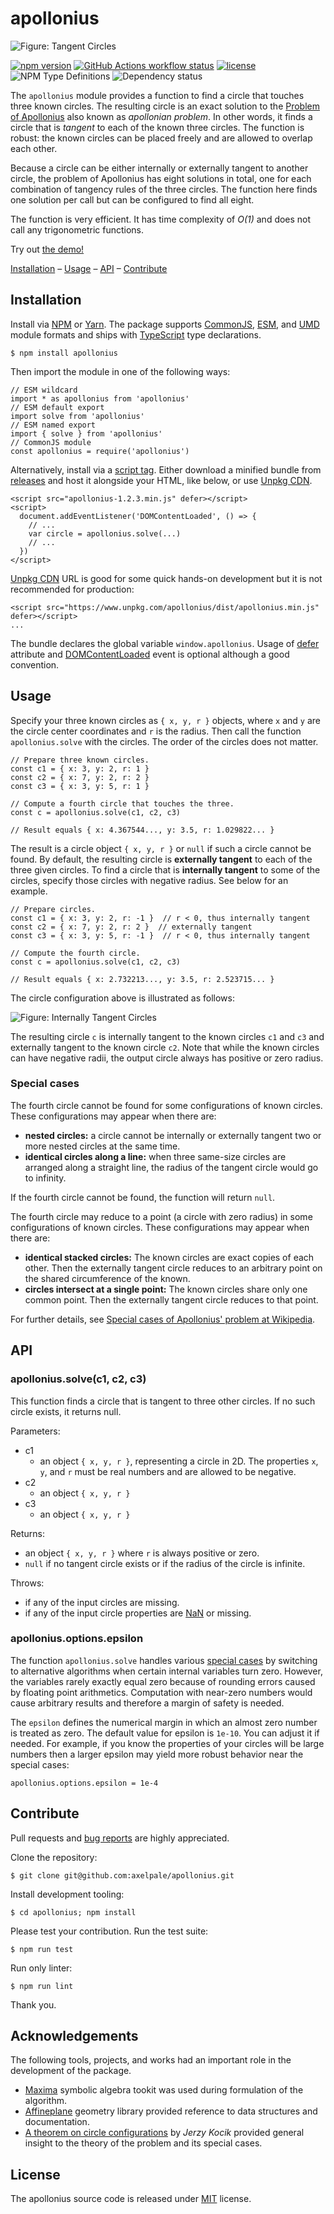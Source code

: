 # apollonius

![Figure: Tangent Circles](doc/example.png "Find a circle that is tangent to three others.")

[![npm version](https://img.shields.io/npm/v/apollonius?color=green)](https://www.npmjs.com/package/apollonius)
[![GitHub Actions workflow status](https://img.shields.io/github/actions/workflow/status/axelpale/apollonius/apollonius-ci.yml)](https://github.com/axelpale/apollonius/actions/workflows/apollonius-ci.yml)
[![license](https://img.shields.io/npm/l/apollonius)](#license)
![NPM Type Definitions](https://img.shields.io/npm/types/apollonius?color=green)
![Dependency status](https://img.shields.io/badge/dependencies-none-lightgrey)


The `apollonius` module provides a function to find a circle that touches three known circles. The resulting circle is an exact solution to the [Problem of Apollonius](https://en.wikipedia.org/wiki/Problem_of_Apollonius) also known as *apollonian problem*. In other words, it finds a circle that is *tangent* to each of the known three circles. The function is robust: the known circles can be placed freely and are allowed to overlap each other.

Because a circle can be either internally or externally tangent to another circle, the problem of Apollonius has eight solutions in total, one for each combination of tangency rules of the three circles. The function here finds one solution per call but can be configured to find all eight.

The function is very efficient. It has time complexity of *O(1)* and does not call any trigonometric functions.

Try out [the demo!](https://axelpale.github.io/apollonius/demo.html)

[Installation](#installation) – [Usage](#usage) – [API](#api) – [Contribute](#contribute)


## Installation

Install via [NPM](https://www.npmjs.com/package/apollonius) or [Yarn](https://yarnpkg.com/package?name=apollonius). The package supports [CommonJS](https://en.wikipedia.org/wiki/CommonJS), [ESM](https://developer.mozilla.org/en-US/docs/Web/JavaScript/Guide/Modules), and [UMD](https://github.com/umdjs/umd) module formats and ships with [TypeScript](https://www.typescriptlang.org/) type declarations.

```
$ npm install apollonius
```

Then import the module in one of the following ways:

```
// ESM wildcard
import * as apollonius from 'apollonius'
// ESM default export
import solve from 'apollonius'
// ESM named export
import { solve } from 'apollonius'
// CommonJS module
const apollonius = require('apollonius')
```

Alternatively, install via a [script tag](https://developer.mozilla.org/en-US/docs/Web/HTML/Element/script). Either download a minified bundle from [releases](https://github.com/axelpale/apollonius/releases) and host it alongside your HTML, like below, or use [Unpkg CDN](https://www.unpkg.com/).

```
<script src="apollonius-1.2.3.min.js" defer></script>
<script>
  document.addEventListener('DOMContentLoaded', () => {
    // ...
    var circle = apollonius.solve(...)
    // ...
  })
</script>
```

[Unpkg CDN](https://www.unpkg.com/) URL is good for some quick hands-on development but it is not recommended for production:

```
<script src="https://www.unpkg.com/apollonius/dist/apollonius.min.js" defer></script>
...
```

The bundle declares the global variable `window.apollonius`. Usage of [defer](https://developer.mozilla.org/en-US/docs/Web/HTML/Element/script#defer) attribute and [DOMContentLoaded](https://developer.mozilla.org/en-US/docs/Web/API/Document/DOMContentLoaded_event) event is optional although a good convention.


## Usage

Specify your three known circles as `{ x, y, r }` objects, where `x` and `y` are the circle center coordinates and `r` is the radius. Then call the function `apollonius.solve` with the circles. The order of the circles does not matter.

```
// Prepare three known circles.
const c1 = { x: 3, y: 2, r: 1 }
const c2 = { x: 7, y: 2, r: 2 }
const c3 = { x: 3, y: 5, r: 1 }

// Compute a fourth circle that touches the three.
const c = apollonius.solve(c1, c2, c3)

// Result equals { x: 4.367544..., y: 3.5, r: 1.029822... }
```

The result is a circle object `{ x, y, r }` or `null` if such a circle cannot be found. By default, the resulting circle is **externally tangent** to each of the three given circles. To find a circle that is **internally tangent** to some of the circles, specify those circles with negative radius. See below for an example.

```
// Prepare circles.
const c1 = { x: 3, y: 2, r: -1 }  // r < 0, thus internally tangent
const c2 = { x: 7, y: 2, r: 2 }  // externally tangent
const c3 = { x: 3, y: 5, r: -1 }  // r < 0, thus internally tangent

// Compute the fourth circle.
const c = apollonius.solve(c1, c2, c3)

// Result equals { x: 2.732213..., y: 3.5, r: 2.523715... }
```

The circle configuration above is illustrated as follows:

![Figure: Internally Tangent Circles](doc/example_internal.png "The result circle must be internally tangent to the circles 1 and 3 and externally tangent to the circle 2.")

The resulting circle `c` is internally tangent to the known circles `c1` and `c3` and externally tangent to the known circle `c2`. Note that while the known circles can have negative radii, the output circle always has positive or zero radius.


### Special cases

The fourth circle cannot be found for some configurations of known circles. These configurations may appear when there are:

- **nested circles:** a circle cannot be internally or externally tangent two or more nested circles at the same time.
- **identical circles along a line:** when three same-size circles are arranged along a straight line, the radius of the tangent circle would go to infinity.

If the fourth circle cannot be found, the function will return `null`.

The fourth circle may reduce to a point (a circle with zero radius) in some configurations of known circles. These configurations may appear when there are:

- **identical stacked circles:** The known circles are exact copies of each other. Then the externally tangent circle reduces to an arbitrary point on the shared circumference of the known.
- **circles intersect at a single point:** The known circles share only one common point. Then the externally tangent circle reduces to that point.

For further details, see [Special cases of Apollonius' problem at Wikipedia](https://en.wikipedia.org/wiki/Special_cases_of_Apollonius%27_problem).


## API

### apollonius.solve(c1, c2, c3)

This function finds a circle that is tangent to three other circles. If no such circle exists, it returns null.

Parameters:
- c1
  - an object `{ x, y, r }`, representing a circle in 2D. The properties `x`, `y`, and `r` must be real numbers and are allowed to be negative.
- c2
  - an object `{ x, y, r }`
- c3
  - an object `{ x, y, r }`

Returns:
- an object `{ x, y, r }` where `r` is always positive or zero.
- `null` if no tangent circle exists or if the radius of the circle is infinite.

Throws:
- if any of the input circles are missing.
- if any of the input circle properties are [NaN](https://developer.mozilla.org/en-US/docs/Web/JavaScript/Reference/Global_Objects/NaN) or missing.

### apollonius.options.epsilon

The function `apollonius.solve` handles various [special cases](#specialcases) by switching to alternative algorithms when certain internal variables turn zero. However, the variables rarely exactly equal zero because of rounding errors caused by floating point arithmetics. Computation with near-zero numbers would cause arbitrary results and therefore a margin of safety is needed.

The `epsilon` defines the numerical margin in which an almost zero number is treated as zero. The default value for epsilon is `1e-10`. You can adjust it if needed. For example, if you know the properties of your circles will be large numbers then a larger epsilon may yield more robust behavior near the special cases:

```
apollonius.options.epsilon = 1e-4
```


## Contribute

Pull requests and [bug reports](https://github.com/axelpale/apollonius/issues) are highly appreciated.

Clone the repository:

    $ git clone git@github.com:axelpale/apollonius.git

Install development tooling:

    $ cd apollonius; npm install

Please test your contribution. Run the test suite:

    $ npm run test

Run only linter:

    $ npm run lint

Thank you.


## Acknowledgements

The following tools, projects, and works had an important role in the development of the package.

- [Maxima](https://maxima.sourceforge.io/) symbolic algebra tookit was used during formulation of the algorithm.
- [Affineplane](https://github.com/axelpale/affineplane) geometry library provided reference to data structures and documentation.
- [A theorem on circle configurations](https://arxiv.org/abs/0706.0372) by *Jerzy Kocik* provided general insight to the theory of the problem and its special cases.


## License

The apollonius source code is released under [MIT](LICENSE) license.
